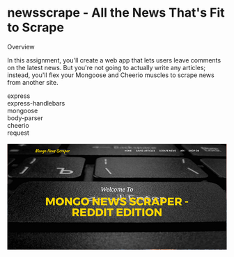 # newsscrape - All the News That's Fit to Scrape



Overview

In this assignment, you'll create a web app that lets users leave comments on the latest news. But you're not going to actually write any articles; instead, you'll flex your Mongoose and Cheerio muscles to scrape news from another site.

express<br>
express-handlebars<br>
mongoose<br>
body-parser<br>
cheerio<br>
request<br>
<br>
![Read Me](https://github.com/bggitacc/mongoosenews/blob/master/public/img/about.jpg "Mongoose News")